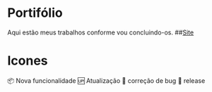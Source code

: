# Portifólio
Aqui estão meus trabalhos conforme vou concluindo-os.
##<a href="https://helenosalgado/github.io/Portfolio">Site</a>
# Icones

📦 Nova funcionalidade
🆙 Atualização
💓 correção de bug
🏁 release
